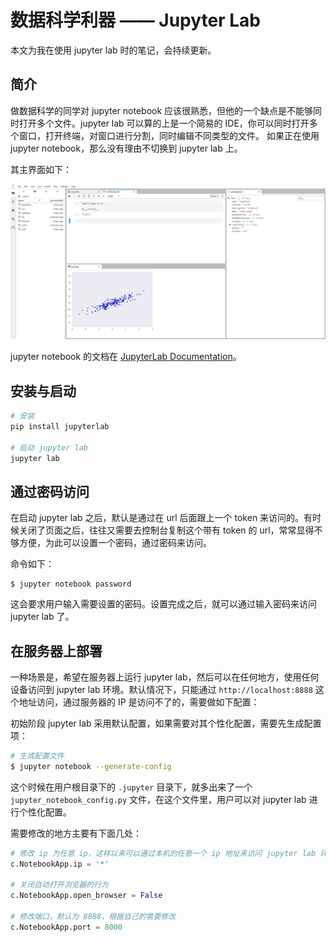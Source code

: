 # 数据科学利器 —— Jupyter Lab


本文为我在使用 jupyter lab 时的笔记，会持续更新。


## 简介

做数据科学的同学对 jupyter notebook 应该很熟悉，但他的一个缺点是不能够同时打开多个文件。jupyter lab 可以算的上是一个简易的 IDE，你可以同时打开多个窗口，打开终端，对窗口进行分割，同时编辑不同类型的文件。 如果正在使用 jupyter notebook，那么没有理由不切换到 jupyter lab 上。

其主界面如下：

<div align="center"><img src="../images/18-12-6/jupyter-lab.jpg"  /></div>


jupyter notebook 的文档在 [JupyterLab Documentation](https://jupyterlab.readthedocs.io/en/stable/)。

## 安装与启动

```sh
# 安装
pip install jupyterlab

# 启动 jupyter lab
jupyter lab
```


## 通过密码访问

在启动 jupyter lab 之后，默认是通过在 url 后面跟上一个 token 来访问的。有时候关闭了页面之后，往往又需要去控制台复制这个带有 token 的 url，常常显得不够方便，为此可以设置一个密码，通过密码来访问。


命令如下：

```
$ jupyter notebook password
```

这会要求用户输入需要设置的密码。设置完成之后，就可以通过输入密码来访问 jupyter lab 了。


## 在服务器上部署

一种场景是，希望在服务器上运行 jupyter lab，然后可以在任何地方，使用任何设备访问到 jupyter lab 环境。默认情况下，只能通过 `http://localhost:8888` 这个地址访问，通过服务器的 IP 是访问不了的，需要做如下配置：

初始阶段 jupyter lab 采用默认配置，如果需要对其个性化配置，需要先生成配置项：

```sh
# 生成配置文件
$ jupyter notebook --generate-config
```

这个时候在用户根目录下的 `.jupyter` 目录下，就多出来了一个 `jupyter_notebook_config.py` 文件，在这个文件里，用户可以对 jupyter lab 进行个性化配置。

需要修改的地方主要有下面几处：

```python
# 修改 ip 为任意 ip，这样以来可以通过本机的任意一个 ip 地址来访问 jupyter lab 环境
c.NotebookApp.ip = '*'

# 关闭自动打开浏览器的行为
c.NotebookApp.open_browser = False

# 修改端口，默认为 8888，根据自己的需要修改
c.NotebookApp.port = 8000
```